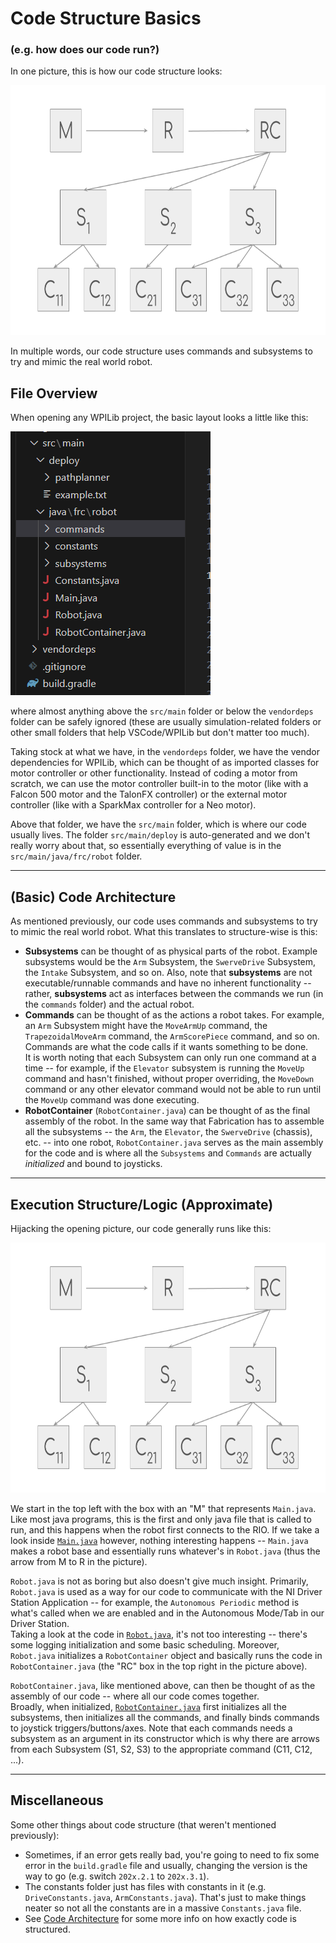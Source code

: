 ﻿# Code Structure Basics   
### (e.g. how does our code run?)   

In one picture, this is how our code structure looks:

<img alt="Example WPILib Code Structure" src="../Assets/Example_Code_Structure.png" width="780" height="400">

In multiple words, our code structure uses commands and subsystems to try and mimic the real world robot. 

## File Overview

When opening any WPILib project, the basic layout looks a little like this:

<img alt="Example WPILib Code Structure (VSCode)" src="../Assets/Example_WPILib_Code_Structure.png" width="320" height="422">

where almost anything above the `src/main` folder or below the `vendordeps` folder can be safely ignored (these are usually simulation-related folders or other small folders that help VSCode/WPILib but don't matter too much). 

Taking stock at what we have, in the `vendordeps` folder, we have the vendor dependencies for WPILib, which can be thought of as imported classes for motor controller or other functionality. Instead of coding a motor from scratch, we can use the motor controller built-in to the motor (like with a Falcon 500 motor and the TalonFX controller) or the external motor controller (like with a SparkMax controller for a Neo motor).

Above that folder, we have the `src/main` folder, which is where our code usually lives. The folder `src/main/deploy` is auto-generated and we don't really worry about that, so essentially everything of value is in the `src/main/java/frc/robot` folder.

---

## (Basic) Code Architecture

As mentioned previously, our code uses commands and subsystems to try to mimic the real world robot. What this translates to structure-wise is this:    
- **Subsystems** can be thought of as physical parts of the robot. Example subsystems would be the `Arm` Subsystem, the `SwerveDrive` Subsystem, the `Intake` Subsystem, and so on. Also, note that **subsystems** are not executable/runnable commands and have no inherent functionality -- rather, **subsystems** act as interfaces between the commands we run (in the `commands` folder) and the actual robot.     
- **Commands** can be thought of as the actions a robot takes. For example, an `Arm` Subsystem might have the `MoveArmUp` command, the `TrapezoidalMoveArm` command, the `ArmScorePiece` command, and so on. Commands are what the code calls if it wants something to be done.     
It is worth noting that each Subsystem can only run one command at a time -- for example, if the `Elevator` subsystem is running the `MoveUp` command and hasn't finished, without proper overriding, the `MoveDown` command or any other elevator command would not be able to run until the `MoveUp` command was done executing.          
- **RobotContainer** (`RobotContainer.java`) can be thought of as the final assembly of the robot. In the same way that Fabrication has to assemble all the subsystems -- the `Arm`, the `Elevator`, the `SwerveDrive` (chassis), etc. -- into one robot, `RobotContainer.java` serves as the main assembly for the code and is where all the `Subsystems` and `Commands` are actually *initialized* and bound to joysticks.

---

## Execution Structure/Logic (Approximate)

Hijacking the opening picture, our code generally runs like this:

<img alt="Example WPILib Code Structure (same picture as above)" src="../Assets/Example_Code_Structure.png" width="780" height="400">

We start in the top left with the box with an "M" that represents `Main.java`. Like most java programs, this is the first and only java file that is called to run, and this happens when the robot first connects to the RIO. If we take a look inside [`Main.java`](https://github.com/Aragon-Robotics-Team/frc-2025/blob/main/src/main/java/frc/robot/Main.java) however, nothing interesting happens -- `Main.java` makes a robot base and essentially runs whatever's in `Robot.java` (thus the arrow from M to R in the picture). 

`Robot.java` is not as boring but also doesn't give much insight. Primarily, `Robot.java` is used as a way for our code to communicate with the NI Driver Station Application -- for example, the `Autonomous Periodic` method is what's called when we are enabled and in the Autonomous Mode/Tab in our Driver Station.     
Taking a look at the code in [`Robot.java`](https://github.com/Aragon-Robotics-Team/frc-2025/blob/main/src/main/java/frc/robot/Robot.java), it's not too interesting -- there's some logging initialization and some basic scheduling. Moreover, `Robot.java` initializes a `RobotContainer` object and basically runs the code in `RobotContainer.java` (the "RC" box in the top right in the picture above).

`RobotContainer.java`, like mentioned above, can then be thought of as the assembly of our code -- where all our code comes together.    
Broadly, when initialized, [`RobotContainer.java`](https://github.com/Aragon-Robotics-Team/frc-2025/blob/main/src/main/java/frc/robot/RobotContainer.java) first initializes all the subsystems, then initializes all the commands, and finally binds commands to joystick triggers/buttons/axes. Note that each commands needs a subsystem as an argument in its constructor which is why there are arrows from each Subsystem (S1, S2, S3) to the appropriate command (C11, C12, ...).


---

## Miscellaneous

Some other things about code structure (that weren't mentioned previously):      

- Sometimes, if an error gets really bad, you're going to need to fix some error in the `build.gradle` file and usually, changing the version is the way to go (e.g. switch `202x.2.1` to `202x.3.1`).    
- The constants folder just has files with constants in it (e.g. `DriveConstants.java`, `ArmConstants.java`). That's just to make things neater so not all the constants are in a massive `Constants.java` file.
- See [Code Architecture](Code_Architecture.md) for some more info on how exactly code is structured.



